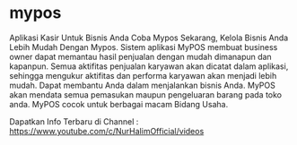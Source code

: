 # mypos
Aplikasi Kasir Untuk Bisnis Anda Coba Mypos Sekarang, Kelola Bisnis Anda Lebih Mudah Dengan Mypos.
Sistem aplikasi MyPOS membuat business owner dapat memantau hasil penjualan dengan mudah dimanapun dan kapanpun.
Semua aktifitas penjualan karyawan akan dicatat dalam aplikasi, sehingga mengukur aktifitas dan performa karyawan akan menjadi lebih mudah.
Dapat membantu Anda dalam menjalankan bisnis Anda.
MyPOS akan mendata semua pemasukan maupun pengeluaran barang pada toko anda.
MyPOS cocok untuk berbagai macam Bidang Usaha.

Dapatkan Info Terbaru di Channel : https://www.youtube.com/c/NurHalimOfficial/videos
